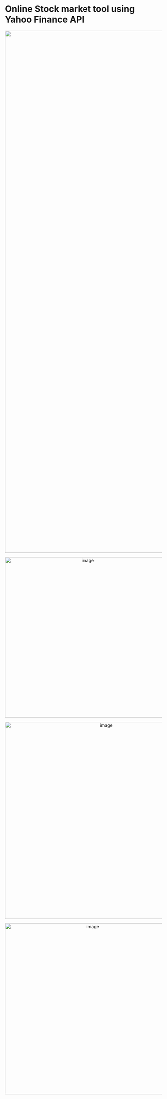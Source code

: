 # Online Stock market tool using Yahoo Finance API
<p align="center">
  <img width="1680" alt="image" src="https://user-images.githubusercontent.com/82605116/161284546-d4001286-a155-4436-9d20-2b8a53102549.png">
</p>
<p align="center">
  <img width="515" alt="image" src="https://user-images.githubusercontent.com/82605116/161284697-60727217-c30b-453c-99af-f0a2aec4c004.png">
</p>
<p align="center">
  <img width="635" alt="image" src="https://user-images.githubusercontent.com/82605116/161284795-1558ddf7-9f8d-43b4-87b7-53cbb4eefa56.png">
</p>
<p align="center">
  <img width="549" alt="image" src="https://user-images.githubusercontent.com/82605116/161284852-cb8f522f-f883-4e37-a7ae-52624d27ad6c.png">
</p>
